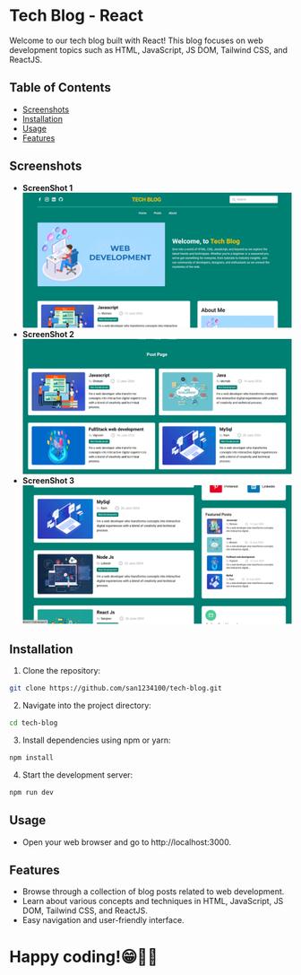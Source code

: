 # Tech Blog - React

Welcome to our tech blog built with React! This blog focuses on web development topics such as HTML, JavaScript, JS DOM, Tailwind CSS, and ReactJS. 

## Table of Contents
- [Screenshots](#screenshots)
- [Installation](#installation)
- [Usage](#usage)
- [Features](#features)

## Screenshots
- **ScreenShot 1**
  ![tech blog app](./src/assets/images/Screenshot1.png)
- **ScreenShot 2**  
     ![tech blog app](./src/assets/images/Screenshot2.png)
- **ScreenShot 3**  
     ![tech blog app](./src/assets/images/Screenshot3.png)


## Installation

1. Clone the repository:

```bash
git clone https://github.com/san1234100/tech-blog.git
```
2. Navigate into the project directory:
```bash
cd tech-blog
```

3. Install dependencies using npm or yarn:
```bash
npm install
```

4. Start the development server:
```bash
npm run dev
```


## Usage
 
- Open your web browser and go to http://localhost:3000.



## Features
- Browse through a collection of blog posts related to web development.
- Learn about various concepts and techniques in HTML, JavaScript, JS DOM, Tailwind CSS, and ReactJS.
- Easy navigation and user-friendly interface.


# Happy coding!😁🧑‍💻